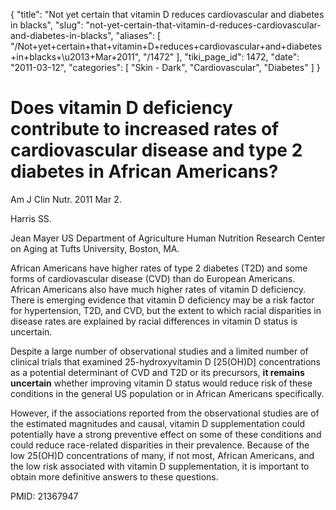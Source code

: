 {
  "title": "Not yet certain that vitamin D reduces cardiovascular and diabetes in blacks",
  "slug": "not-yet-certain-that-vitamin-d-reduces-cardiovascular-and-diabetes-in-blacks",
  "aliases": [
    "/Not+yet+certain+that+vitamin+D+reduces+cardiovascular+and+diabetes+in+blacks+\u2013+Mar+2011",
    "/1472"
  ],
  "tiki_page_id": 1472,
  "date": "2011-03-12",
  "categories": [
    "Skin - Dark",
    "Cardiovascular",
    "Diabetes"
  ]
}


# Does vitamin D deficiency contribute to increased rates of cardiovascular disease and type 2 diabetes in African Americans?

Am J Clin Nutr. 2011 Mar 2.

Harris SS.

Jean Mayer US Department of Agriculture Human Nutrition Research Center on Aging at Tufts University, Boston, MA.

African Americans have higher rates of type 2 diabetes (T2D) and some forms of cardiovascular disease (CVD) than do European Americans. African Americans also have much higher rates of vitamin D deficiency. There is emerging evidence that vitamin D deficiency may be a risk factor for hypertension, T2D, and CVD, but the extent to which racial disparities in disease rates are explained by racial differences in vitamin D status is uncertain. 

Despite a large number of observational studies and a limited number of clinical trials that examined 25-hydroxyvitamin D <span>[25(OH)D]</span> concentrations as a potential determinant of CVD and T2D or its precursors,  **it remains uncertain**  whether improving vitamin D status would reduce risk of these conditions in the general US population or in African Americans specifically. 

However, if the associations reported from the observational studies are of the estimated magnitudes and causal, vitamin D supplementation could potentially have a strong preventive effect on some of these conditions and could reduce race-related disparities in their prevalence. Because of the low 25(OH)D concentrations of many, if not most, African Americans, and the low risk associated with vitamin D supplementation, it is important to obtain more definitive answers to these questions.

PMID: 21367947

